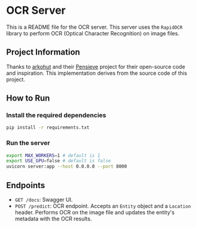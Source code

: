 # OCR Server

This is a README file for the OCR server. This server uses the `RapidOCR` library to perform OCR (Optical Character Recognition) on image files.

## Project Information
Thanks to [arkohut](https://github.com/arkohut) and their [Pensieve](https://github.com/arkohut/pensieve) project for their open-source code and inspiration. This implementation derives from the source code of this project.

## How to Run

### Install the required dependencies

```bash
pip install -r requirements.txt
```

### Run the server

```bash
export MAX_WORKERS=1 # default is 1
export USE_GPU=false # default is false
uvicorn server:app --host 0.0.0.0 --port 8000
```

## Endpoints

- `GET /docs`: Swagger UI.
- `POST /predict`: OCR endpoint. Accepts an `Entity` object and a `Location` header. Performs OCR on the image file and updates the entity's metadata with the OCR results.
